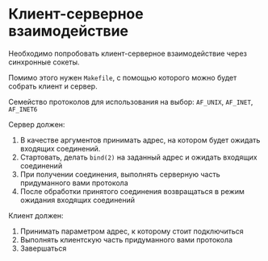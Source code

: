 # Клиент-серверное взаимодействие

Необходимо попробовать клиент-серверное взаимодействие через синхронные сокеты.

Помимо этого нужен `Makefile`, с помощью которого можно будет собрать клиент и сервер.

Семейство протоколов для использования на выбор: `AF_UNIX`, `AF_INET`, `AF_INET6`

Сервер должен:

1.  В качестве аргументов принимать адрес, на котором будет ожидать входящих соединений.
2.  Стартовать, делать `bind(2)` на заданный адрес и ожидать входящих соединений
3.  При получении соединения, выполнять серверную часть придуманного вами протокола
4.  После обработки принятого соединения возвращаться в режим ожидания входящих соединений

Клиент должен:

1.  Принимать параметром адрес, к которому стоит подключиться
2.  Выполнять клиентскую часть придуманного вами протокола
3.  Завершаться
